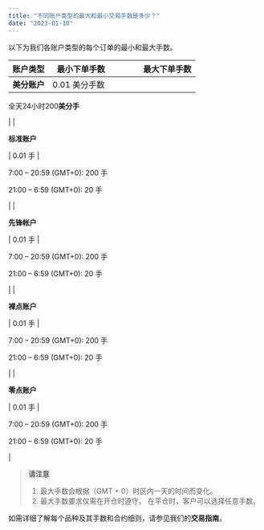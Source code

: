```yaml
---
title: "不同账户类型的最大和最小交易手数是多少？"
date: "2023-01-10"
---
```


以下为我们各账户类型的每个订单的最小和最大手数。

| **账户类型** |   最小下单手数 |               最大下单手数 |
| --- | --- | --- |
| **美分账户** | 0.01 美分手数 | 
全天24小时200**美分手**

 |
| 

**标准账户**

 | 0.01 手 | 

7:00 – 20:59 (GMT+0): 200 手

21:00 – 6:59 (GMT+0): 20 手

 |
| 

**先锋帐户**

 | 0.01 手 | 

7:00 – 20:59 (GMT+0): 200 手

21:00 – 6:59 (GMT+0): 20 手

 |
| 

**裸点账户**

 | 0.01 手 | 

7:00 – 20:59 (GMT+0): 200 手

21:00 – 6:59 (GMT+0): 20 手

 |
| 

**零点账户**

 | 0.01 手 | 

7:00 – 20:59 (GMT+0): 200 手

21:00 – 6:59 (GMT+0): 20 手

 |

> **请注意**
> 1. 最大手数会根据（GMT + 0）时区内一天的时间而变化。
> 2. 最大手数要求仅需在开仓时遵守。 在平仓时，客户可以选择任意手数。

如需详细了解每个品种及其手数和合约细则，请参见我们的**交易指南**。
